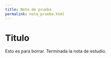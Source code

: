 ```yaml
---
title: Nota de prueba
permalink: nota_prueba.html
---
```


# Titulo
Esto es para borrar.
Terminada la nota de estudio.
